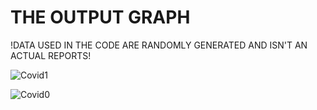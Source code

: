 # THE OUTPUT GRAPH
!DATA USED IN THE CODE ARE RANDOMLY GENERATED AND ISN'T AN ACTUAL REPORTS!

![Covid1](https://user-images.githubusercontent.com/64541739/152944817-e5eedc75-703f-40de-82f3-6931abfbdc23.png)

![Covid0](https://user-images.githubusercontent.com/64541739/152944822-f12ce799-e35b-48cf-b7ee-2681809b7f40.png)
